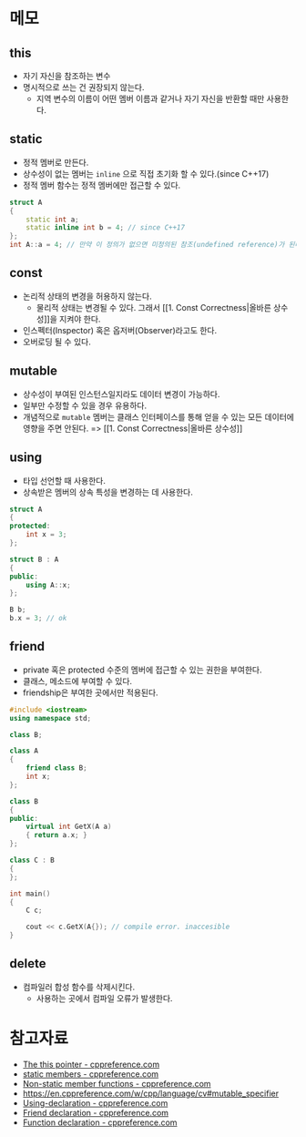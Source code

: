 # 메모

## this
- 자기 자신을 참조하는 변수
- 명시적으로 쓰는 건 권장되지 않는다.
	- 지역 변수의 이름이 어떤 멤버 이름과 같거나 자기 자신을 반환할 때만 사용한다.

## static
- 정적 멤버로 만든다.
- 상수성이 없는 멤버는 `inline` 으로 직접 초기화 할 수 있다.(since C++17)
- 정적 멤버 함수는 정적 멤버에만 접근할 수 있다.
```cpp
struct A
{
	static int a;
	static inline int b = 4; // since C++17
};
int A::a = 4; // 만약 이 정의가 없으면 미정의된 참조(undefined reference)가 된다.
```

## const
- 논리적 상태의 변경을 허용하지 않는다.
	- 물리적 상태는 변경될 수 있다. 그래서 [[1. Const Correctness|올바른 상수성]]을 지켜야 한다.
- 인스펙터(Inspector) 혹은 옵저버(Observer)라고도 한다.
- 오버로딩 될 수 있다.

## mutable
- 상수성이 부여된 인스턴스일지라도 데이터 변경이 가능하다.
- 일부만 수정할 수 있을 경우 유용하다.
- 개념적으로 `mutable` 멤버는 클래스 인터페이스를 통해 얻을 수 있는 모든 데이터에 영향을 주면 안된다. => [[1. Const Correctness|올바른 상수성]]

## using
- 타입 선언할 때 사용한다.
- 상속받은 멤버의 상속 특성을 변경하는 데 사용한다.
```cpp
struct A
{
protected:
	int x = 3;	
};

struct B : A
{
public:
	using A::x;
};

B b;
b.x = 3; // ok
```

## friend
- private 혹은 protected 수준의 멤버에 접근할 수 있는 권한을 부여한다.
- 클래스, 메소드에 부여할 수 있다.
- friendship은 부여한 곳에서만 적용된다.
```cpp
#include <iostream>
using namespace std;

class B;

class A
{
	friend class B;
	int x;
};

class B
{
public:
	virtual int GetX(A a)
	{ return a.x; }
};

class C : B
{
};

int main()
{
	C c;

	cout << c.GetX(A{}); // compile error. inaccesible
}
```

## delete
- 컴파일러 합성 함수를 삭제시킨다.
	- 사용하는 곳에서 컴파일 오류가 발생한다.

# 참고자료
- [The this pointer - cppreference.com](https://en.cppreference.com/w/cpp/language/this)
- [static members - cppreference.com](https://en.cppreference.com/w/cpp/language/static)
- [Non-static member functions - cppreference.com](https://en.cppreference.com/w/cpp/language/member_functions#Member_functions_with_cv-qualifiers)
- https://en.cppreference.com/w/cpp/language/cv#mutable_specifier
- [Using-declaration - cppreference.com](https://en.cppreference.com/w/cpp/language/using_declaration)
- [Friend declaration - cppreference.com](https://en.cppreference.com/w/cpp/language/friend)
- [Function declaration - cppreference.com](https://en.cppreference.com/w/cpp/language/function#Deleted_functions)